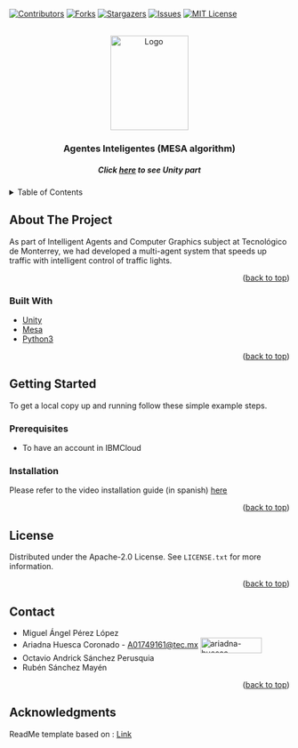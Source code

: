 <div id="top"></div>

[![Contributors][contributors-shield]][contributors-url]
[![Forks][forks-shield]][forks-url]
[![Stargazers][stars-shield]][stars-url]
[![Issues][issues-shield]][issues-url]
[![MIT License][license-shield]][license-url]


<br />
<div align="center">
  <a><img src="https://www.roadsbridges.com/sites/rb/files/styles/content_type_page/public/Screen%20Shot%202021-05-06%20at%2010.43.58%20AM.png?itok=te4Bygg1" alt="Logo" width="140" height="170"/></a>

  <h3 align="center">Agentes Inteligentes (MESA algorithm)</h3>
  <h5 align="center">Click <a href= "https://github.com/AriadnaHCTec/Agentes_Inteligentes_Unity">here</a> to see Unity part</h4>

</div>



<!-- TABLE OF CONTENTS -->
<details>
  <summary>Table of Contents</summary>
  <ol>
    <li>
      <a href="#about-the-project">About The Project</a>
      <ul>
        <li><a href="#built-with">Built With</a></li>
      </ul>
    </li>
    <li>
      <a href="#getting-started">Getting Started</a>
      <ul>
        <li><a href="#prerequisites">Prerequisites</a></li>
        <li><a href="#installation">Installation</a></li>
      </ul>
    </li>
    <li><a href="#usage">Usage</a></li>
    <li><a href="#contributing">Contributing</a></li>
    <li><a href="#contact">Contact</a></li>
    <li><a href="#acknowledgments">Acknowledgments</a></li>
  </ol>
</details>



<!-- ABOUT THE PROJECT -->
## About The Project
<!--Add a real image of the project-->
<!--[![Product Name Screen Shot][product-screenshot]](https://example.com)-->

As part of Intelligent Agents and Computer Graphics subject at Tecnológico de Monterrey, we had developed a multi-agent system that speeds up traffic with intelligent control of traffic lights.


<p align="right">(<a href="#top">back to top</a>)</p>

### Built With

* [Unity](https://unity.com/)
* [Mesa](https://mesa.readthedocs.io/en/stable/)
* [Python3](https://www.python.org/downloads/)

<p align="right">(<a href="#top">back to top</a>)</p>



<!-- GETTING STARTED -->
## Getting Started

To get a local copy up and running follow these simple example steps.

### Prerequisites

* To have an account in IBMCloud


### Installation

Please refer to the video installation guide (in spanish) [here](https://youtu.be/wb_zFCn_5kA)

<p align="right">(<a href="#top">back to top</a>)</p>

<!-- USAGE EXAMPLES -->



<!-- LICENSE -->
## License

Distributed under the  Apache-2.0 License. See `LICENSE.txt` for more information.

<p align="right">(<a href="#top">back to top</a>)</p>

<!-- CONTACT -->
## Contact

* Miguel Ángel Pérez López   		 
* Ariadna Huesca Coronado - A01749161@tec.mx <a href="https://linkedin.com/in/ariadna-huesca-coronado" target="blank"><img align="center" src="https://img.shields.io/badge/-LinkedIn-black.svg?style=for-the-badge&logo=linkedin&colorB=555" alt="ariadna-huesca-coronado" height="28" width="110" /></a>
* Octavio Andrick Sánchez Perusquia
* Rubén Sánchez Mayén

<p align="right">(<a href="#top">back to top</a>)</p>



<!-- ACKNOWLEDGMENTS -->
## Acknowledgments

<!--Use this space to list resources you find helpful and would like to give credit to. I've included a few of my favorites to kick things off!

* [Choose an Open Source License](https://choosealicense.com)
* [GitHub Emoji Cheat Sheet](https://www.webpagefx.com/tools/emoji-cheat-sheet)
* [Malven's Flexbox Cheatsheet](https://flexbox.malven.co/)
* [Malven's Grid Cheatsheet](https://grid.malven.co/)
* [Img Shields](https://shields.io)
* [GitHub Pages](https://pages.github.com)
* [Font Awesome](https://fontawesome.com)
* [React Icons](https://react-icons.github.io/react-icons/search)

<p align="right">(<a href="#top">back to top</a>)</p>
-->


<!-- MARKDOWN LINKS & IMAGES -->
<!-- https://www.markdownguide.org/basic-syntax/#reference-style-links -->
[contributors-shield]: https://img.shields.io/github/contributors/SarahiArmenta/ServerAPP.svg?style=for-the-badge
[contributors-url]: https://github.com/SarahiArmenta/ServerAPP/graphs/contributors
[forks-shield]: https://img.shields.io/github/forks/SarahiArmenta/ServerAPP.svg?style=for-the-badge
[forks-url]: https://github.com/SarahiArmenta/ServerAPP/network/members
[stars-shield]: https://img.shields.io/github/stars/SarahiArmenta/ServerAPP.svg?style=for-the-badge
[stars-url]: https://github.com/SarahiArmenta/SarahiArmenta/stargazers
[issues-shield]: https://img.shields.io/github/issues/SarahiArmenta/ServerAPP.svg?style=for-the-badge
[issues-url]: https://github.com/SarahiArmenta/ServerAPP/issues
[license-shield]: https://img.shields.io/github/license/SarahiArmenta/ServerAPP.svg?style=for-the-badge
[license-url]: https://github.com/SarahiArmenta/ServerAPP/blob/master/LICENSE.txt




ReadMe template based on : <a href = "https://github.com/othneildrew/Best-README-Template/blob/master/BLANK_README.md">Link</a>

